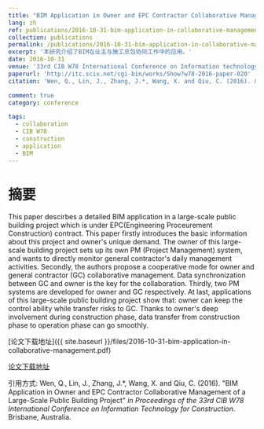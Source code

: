 ```yaml
---
title: "BIM Application in Owner and EPC Contractor Collaborative Management of a Large-Scale Public Building Project"
lang: zh
ref: publications/2016-10-31-bim-application-in-collaborative-management
collection: publications
permalink: /publications/2016-10-31-bim-application-in-collaborative-management
excerpt: '本研究介绍了BIM在业主与施工总包协同工作中的应用。'
date: 2016-10-31
venue: '33rd CIB W78 International Conference on Information technology for Construction'
paperurl: 'http://itc.scix.net/cgi-bin/works/Show?w78-2016-paper-020'
citation: 'Wen, Q., Lin, J., Zhang, J.*, Wang, X. and Qiu, C. (2016). &quot;BIM Application in Owner and EPC Contractor Collaborative Management of a Large-Scale Public Building Project&quot; <i>in Proceedings of the 33rd CIB W78 International Conference on Information Technology for Construction</i>. Brisbane, Australia.'

comment: true
category: conference

tags: 
  - collaboration
  - CIB W78
  - construction
  - application
  - BIM
---
```



摘要
====

This paper descirbes a detailed BIM application in a large-scale public building project which is under EPC(Engineering Proceurement Construction) contract. This paper firstly introduces the basic information about this project and owner's unique demand. The owner of this large-scale building project sets up its own PM (Project Management) system, and wants to directly monitor general contractor's daily management activities. Secondly, the authors propose a cooperative mode for owner and general contractor (GC) collaborative management. Data synchronization between GC and owner is the key for the collaboration. Thirdly, two PM systems are developed for owner and GC respectively. At last, applications of this large-scale public building project show that: owner can keep the control ability while transfer risks to GC. Thanks to owner's deep involvement during construction phase, data transfer from construction phase to operation phase can go smoothly. 

[论文下载地址]({{ site.baseurl }}/files/2016-10-31-bim-application-in-collaborative-management.pdf)

[论文下载地址](http://itc.scix.net/cgi-bin/works/Show?w78-2016-paper-020)

引用方式: Wen, Q., Lin, J., Zhang, J.*, Wang, X. and Qiu, C. (2016). &quot;BIM Application in Owner and EPC Contractor Collaborative Management of a Large-Scale Public Building Project&quot; <i>in Proceedings of the 33rd CIB W78 International Conference on Information Technology for Construction</i>. Brisbane, Australia.
